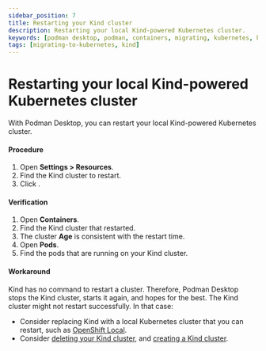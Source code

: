 ```yaml
---
sidebar_position: 7
title: Restarting your Kind cluster
description: Restarting your local Kind-powered Kubernetes cluster.
keywords: [podman desktop, podman, containers, migrating, kubernetes, kind]
tags: [migrating-to-kubernetes, kind]
---
```


# Restarting your local Kind-powered Kubernetes cluster

With Podman Desktop, you can restart your local Kind-powered Kubernetes cluster.

#### Procedure

1. Open **Settings > Resources**.
1. Find the Kind cluster to restart.
1. Click <icon icon="fa-solid fa-repeat" size="lg" />.

#### Verification

1. Open **Containers**.
1. Find the Kind cluster that restarted.
1. The cluster **Age** is consistent with the restart time.
1. Open **Pods**.
1. Find the pods that are running on your Kind cluster.

#### Workaround

Kind has no command to restart a cluster.
Therefore, Podman Desktop stops the Kind cluster, starts it again, and hopes for the best.
The Kind cluster might not restart successfully.
In that case:

- Consider replacing Kind with a local Kubernetes cluster that you can restart, such as [OpenShift Local](https://developers.redhat.com/products/openshift-local/).
- Consider [deleting your Kind cluster](deleting-your-kind-cluster), and [creating a Kind cluster](creating-a-kind-cluster).
